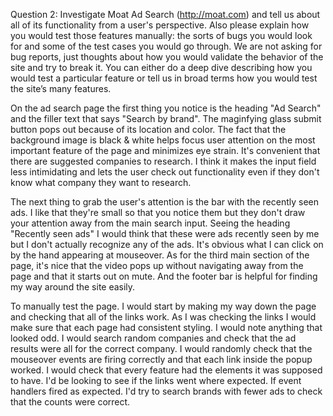 Question 2:
Investigate Moat Ad Search (http://moat.com) and tell us about all of its
functionality from a user's perspective. Also please explain how you would test those features manually: the sorts of bugs you would look for and some
of the test cases you would go through. We are not asking for bug reports,
just thoughts about how you would validate the behavior of the site and try
to break it. You can either do a deep dive describing how you would test a
particular feature or tell us in broad terms how you would test the site’s
many features.

On the ad search page the first thing you notice is the heading "Ad Search" and the filler text that says "Search by brand". The maginfying glass submit button pops out because of its location and color. The fact that the background image is black & white helps focus user attention on the most important feature of the page and minimizes eye strain. It's convenient that there are suggested companies to research. I think it makes the input field less intimidating and lets the user check out functionality even if they don't know what company they want to research.

The next thing to grab the user's attention is the bar with the recently seen ads. I like that they're small so that you notice them but they don't draw your attention away from the main search input. Seeing the heading "Recently seen ads" I would think that these were ads recently seen by me but I don't actually recognize any of the ads. It's obvious what I can click on by the hand appearing at mouseover. As for the third main section of the page, it's nice that the video pops up without navigating away from the page and that it starts out on mute. And the footer bar is helpful for finding my way around the site easily.

To manually test the page. I would start by making my way down the page and checking that all of the links work. As I was checking the links I would make sure that each page had consistent styling. I would note anything that looked odd. I would search random companies and check that the ad results were all for the correct company. I would randomly check that the mouseover events are firing correctly and that each link inside the popup worked. I would check that every feature had the elements it was supposed to have. I'd be looking to see if the links went where expected. If event handlers fired as expected. I'd try to search brands with fewer ads to check that the counts were correct.
